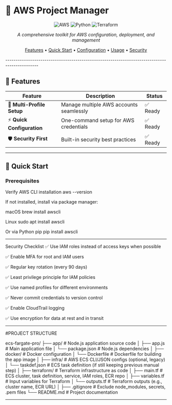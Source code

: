 # 🚀 AWS Project Manager

<div align="center">

![AWS](https://img.shields.io/badge/Amazon_AWS-FF9900?style=for-the-badge&logo=amazonaws&logoColor=white)
![Python](https://img.shields.io/badge/Python-3776AB?style=for-the-badge&logo=python&logoColor=white)
![Terraform](https://img.shields.io/badge/Terraform-7B42BC?style=for-the-badge&logo=terraform&logoColor=white)

*A comprehensive toolkit for AWS configuration, deployment, and management*

[Features](#-features) • [Quick Start](#-quick-start) • [Configuration](#-configuration) • [Usage](#-usage) • [Security](#-security)

</div>
----------------------------------------------------------------------------------------------

## 🌟 Features

| Feature | Description | Status |
|---------|-------------|--------|
| 🔐 **Multi-Profile Setup** | Manage multiple AWS accounts seamlessly | ✅ Ready |
| ⚡ **Quick Configuration** | One-command setup for AWS credentials | ✅ Ready |
| 🛡️ **Security First** | Built-in security best practices | ✅ Ready ||

--------------------------------------------------------------------------------------------

## 🚀 Quick Start
### Prerequisites

Verify AWS CLI installation
aws --version

If not installed, install via package manager:

macOS
brew install awscli

Linux
sudo apt install awscli

Or via Python pip
pip install awscli

-----------------------------------------------------------------

Security Checklist
✅ Use IAM roles instead of access keys when possible

✅ Enable MFA for root and IAM users

✅ Regular key rotation (every 90 days)

✅ Least privilege principle for IAM policies

✅ Use named profiles for different environments

✅ Never commit credentials to version control

✅ Enable CloudTrail logging

✅ Use encryption for data at rest and in transit

---------------------------------------------------------------
#PROJECT STRUCTURE

ecs-fargate-pro/
├── app/                     # Node.js application source code
│   ├── app.js               # Main application file
│   └── package.json         # Node.js dependencies
│
├── docker/                  # Docker configuration
│   └── Dockerfile           # Dockerfile for building the app image
│
├── infra/                   # AWS ECS CLI/JSON configs (optional, legacy)
│   └── taskdef.json         # ECS task definition (if still keeping previous manual step)
│
├── terraform/               # Terraform infrastructure as code
│   ├── main.tf              # ECS cluster, task definition, service, IAM roles, ECR repo
│   ├── variables.tf         # Input variables for Terraform
│   └── outputs.tf           # Terraform outputs (e.g., cluster name, ECR URL)
│
├── .gitignore               # Exclude node_modules, secrets, .pem files
└── README.md                # Project documentation

--------------------------------------------------------------------
